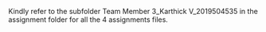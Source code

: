 Kindly refer to the subfolder Team Member 3_Karthick V_2019504535 in the assignment folder for all the 4 assignments files.
